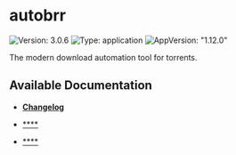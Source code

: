 # autobrr

![Version: 3.0.6](https://img.shields.io/badge/Version-3.0.6-informational?style=flat-square) ![Type: application](https://img.shields.io/badge/Type-application-informational?style=flat-square) ![AppVersion: "1.12.0"](https://img.shields.io/badge/AppVersion-"1.12.0"-informational?style=flat-square)

The modern download automation tool for torrents.

## Available Documentation

- [**Changelog**](CHANGELOG)

- [****](container-security)

- [****](helm-security)

